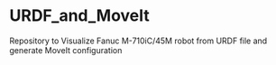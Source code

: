 # URDF_and_MoveIt
Repository to Visualize Fanuc M-710iC/45M robot from URDF file and generate MoveIt configuration
